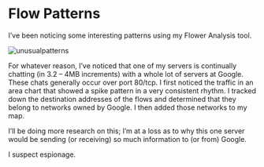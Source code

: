 # Flow Patterns

I’ve been noticing some interesting patterns using my Flower Analysis tool.

![unusualpatterns](https://ser.endipito.us/file/unusualpatterns.png)

For whatever reason, I’ve noticed that one of my servers is continually chatting (in 3.2 – 4MB increments) with a whole lot of servers at Google. These chats generally occur over port 80/tcp. I first noticed the traffic in an area chart that showed a spike pattern in a very consistent rhythm. I tracked down the destination addresses of the flows and determined that they belong to networks owned by Google. I then added those networks to my map.

I’ll be doing more research on this; I’m at a loss as to why this one server would be sending (or receiving) so much information to (or from) Google.

I suspect espionage.

